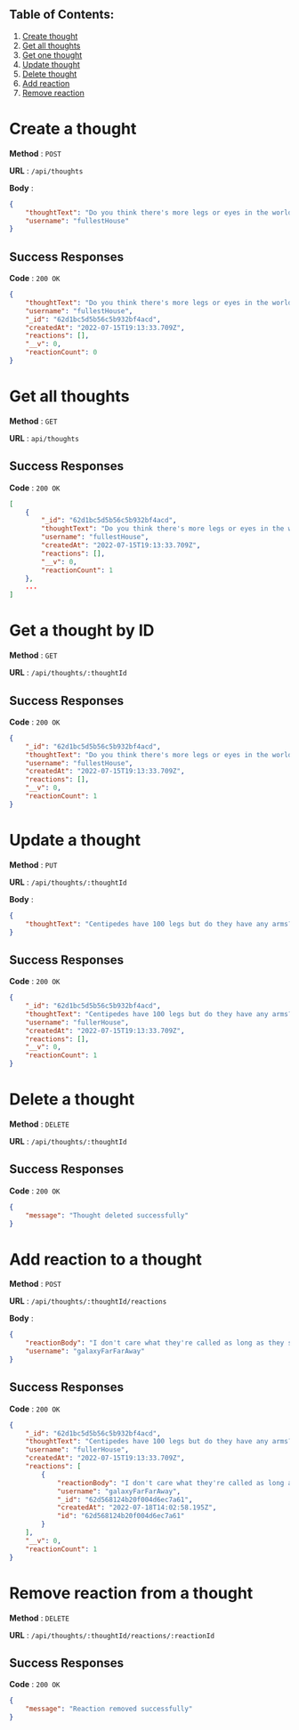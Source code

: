 ## Table of Contents:  
1. [Create thought](#create-a-thought)
2. [Get all thoughts](#get-all-thoughts)
3. [Get one thought](#get-a-thought-by-id)
4. [Update thought](#update-a-thought)
5. [Delete thought](#delete-a-thought)
6. [Add reaction](#add-reaction-to-a-thought)
7. [Remove reaction](#remove-reaction-from-a-thought)


# Create a thought

**Method** : `POST`

**URL** : `/api/thoughts`

**Body** : 
```json
{
	"thoughtText": "Do you think there's more legs or eyes in the world?",
	"username": "fullestHouse"
}
```

## Success Responses

**Code** : `200 OK`

```json
{
	"thoughtText": "Do you think there's more legs or eyes in the world?",
	"username": "fullestHouse",
	"_id": "62d1bc5d5b56c5b932bf4acd",
	"createdAt": "2022-07-15T19:13:33.709Z",
	"reactions": [],
	"__v": 0,
	"reactionCount": 0
}
```


# Get all thoughts

**Method** : `GET`

**URL** : `api/thoughts`

## Success Responses

**Code** : `200 OK`

```json
[
	{
		"_id": "62d1bc5d5b56c5b932bf4acd",
		"thoughtText": "Do you think there's more legs or eyes in the world?",
		"username": "fullestHouse",
		"createdAt": "2022-07-15T19:13:33.709Z",
		"reactions": [],
		"__v": 0,
		"reactionCount": 1
	},
    ...
]
```


# Get a thought by ID

**Method** : `GET`

**URL** : `/api/thoughts/:thoughtId`

## Success Responses

**Code** : `200 OK`

```json
{
    "_id": "62d1bc5d5b56c5b932bf4acd",
    "thoughtText": "Do you think there's more legs or eyes in the world?",
    "username": "fullestHouse",
    "createdAt": "2022-07-15T19:13:33.709Z",
    "reactions": [],
    "__v": 0,
    "reactionCount": 1
}
```


# Update a thought

**Method** : `PUT`

**URL** : `/api/thoughts/:thoughtId`

**Body** : 
```json
{
	"thoughtText": "Centipedes have 100 legs but do they have any arms?"
}
```

## Success Responses

**Code** : `200 OK`

```json
{
	"_id": "62d1bc5d5b56c5b932bf4acd",
	"thoughtText": "Centipedes have 100 legs but do they have any arms?",
	"username": "fullerHouse",
	"createdAt": "2022-07-15T19:13:33.709Z",
	"reactions": [],
	"__v": 0,
	"reactionCount": 1
}
```


# Delete a thought

**Method** : `DELETE`

**URL** : `/api/thoughts/:thoughtId`

## Success Responses

**Code** : `200 OK`

```json
{
	"message": "Thought deleted successfully"
}
```


# Add reaction to a thought

**Method** : `POST`

**URL** : `/api/thoughts/:thoughtId/reactions`

**Body** : 
```json
{
	"reactionBody": "I don't care what they're called as long as they stay far away from me",
	"username": "galaxyFarFarAway"
}
```

## Success Responses

**Code** : `200 OK`

```json
{
	"_id": "62d1bc5d5b56c5b932bf4acd",
	"thoughtText": "Centipedes have 100 legs but do they have any arms?",
	"username": "fullerHouse",
	"createdAt": "2022-07-15T19:13:33.709Z",
	"reactions": [
		{
			"reactionBody": "I don't care what they're called as long as they stay far away from me",
			"username": "galaxyFarFarAway",
			"_id": "62d568124b20f004d6ec7a61",
			"createdAt": "2022-07-18T14:02:58.195Z",
			"id": "62d568124b20f004d6ec7a61"
		}
	],
	"__v": 0,
	"reactionCount": 1
}
```


# Remove reaction from a thought

**Method** : `DELETE`

**URL** : `/api/thoughts/:thoughtId/reactions/:reactionId`

## Success Responses

**Code** : `200 OK`

```json
{
	"message": "Reaction removed successfully"
}
```
